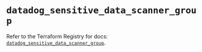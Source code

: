 # `datadog_sensitive_data_scanner_group`

Refer to the Terraform Registry for docs: [`datadog_sensitive_data_scanner_group`](https://registry.terraform.io/providers/datadog/datadog/3.63.0/docs/resources/sensitive_data_scanner_group).
